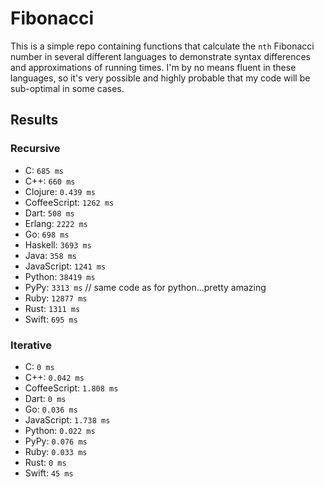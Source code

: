# Fibonacci
This is a simple repo containing functions that calculate the `nth` Fibonacci number in several different languages to demonstrate syntax differences and approximations of running times. I'm by no means fluent in these languages, so it's very possible and highly probable that my code will be sub-optimal in some cases.

## Results

### Recursive
- C: `685 ms`
- C++: `660 ms`
- Clojure: `0.439 ms`
- CoffeeScript: `1262 ms`
- Dart: `508 ms`
- Erlang: `2222 ms`
- Go: `698 ms`
- Haskell: `3693 ms`
- Java: `358 ms`
- JavaScript: `1241 ms`
- Python: `38419 ms`
- PyPy: `3313 ms` // same code as for python...pretty amazing
- Ruby: `12877 ms`
- Rust: `1311 ms`
- Swift: `695 ms`

### Iterative
- C: `0 ms`
- C++: `0.042 ms`
- CoffeeScript: `1.808 ms`
- Dart: `0 ms`
- Go: `0.036 ms`
- JavaScript: `1.738 ms`
- Python: `0.022 ms`
- PyPy: `0.076 ms`
- Ruby: `0.033 ms`
- Rust: `0 ms`
- Swift: `45 ms`
